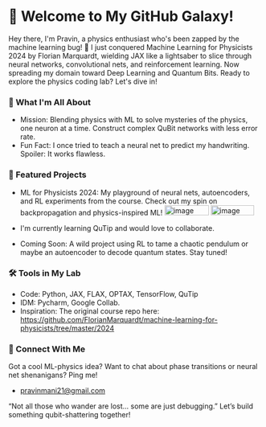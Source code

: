# 🚀 Welcome to My GitHub Galaxy!
Hey there, I'm Pravin, a physics enthusiast who's been zapped by the machine learning bug! 🌌 I just conquered Machine Learning for Physicists 2024 by Florian Marquardt, wielding JAX like a lightsaber to slice through neural networks, convolutional nets, and reinforcement learning. Now spreading my domain toward Deep Learning and Quantum Bits. Ready to explore the physics coding lab? Let's dive in!

### 🧠 What I'm All About
- Mission: Blending physics with ML to solve mysteries of the physics, one neuron at a time. Construct complex QuBit networks with less error rate.
- Fun Fact: I once tried to teach a neural net to predict my handwriting. Spoiler: It works flawless.

### 🌟 Featured Projects
- ML for Physicists 2024: My playground of neural nets, autoencoders, and RL experiments from the course. Check out my spin on backpropagation and physics-inspired ML!
  <img width="88" height="20" alt="image" src="https://github.com/user-attachments/assets/8ae34f89-08f1-4e8b-911e-272e94fbf330" /> <img width="86" height="20" alt="image" src="https://github.com/user-attachments/assets/1764f48a-98e9-4b6c-87b7-a6d49b6e56f5" />


- I'm currently learning QuTip and would love to collaborate.
- Coming Soon: A wild project using RL to tame a chaotic pendulum or maybe an autoencoder to decode quantum states. Stay tuned!

### 🛠️ Tools in My Lab
- Code: Python, JAX, FLAX, OPTAX, TensorFlow, QuTip
- IDM: Pycharm, Google Collab.
- Inspiration: The original course repo here: https://github.com/FlorianMarquardt/machine-learning-for-physicists/tree/master/2024

### 📡 Connect With Me
Got a cool ML-physics idea? Want to chat about phase transitions or neural net shenanigans? Ping me!  
- pravinmani21@gmail.com

“Not all those who wander are lost... some are just debugging.”
Let’s build something qubit-shattering together!

<!--
**Usernotfoundoops/Usernotfoundoops** is a ✨ _special_ ✨ repository because its `README.md` (this file) appears on your GitHub profile.

Here are some ideas to get you started:

- 🔭 I’m currently working on ...
- 🌱 I’m currently learning ...
- 👯 I’m looking to collaborate on ...
- 🤔 I’m looking for help with ...
- 💬 Ask me about ...
- 📫 How to reach me: ...
- 😄 Pronouns: ...
- ⚡ Fun fact: ...
-->

